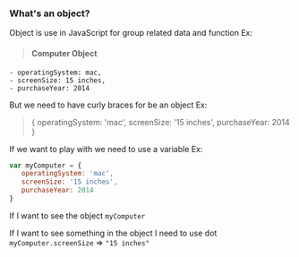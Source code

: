 ### What's an object?
Object is use in JavaScript for group related data and function
Ex:
> #### Computer Object
    - operatingSystem: mac,
    - screenSize: 15 inches,
    - purchaseYear: 2014

But we need to have curly braces for be an object
Ex: 
> {
      operatingSystem: 'mac',
      screenSize: '15 inches',
      purchaseYear: 2014
  }

If we want to play with we need to use a variable
Ex:
``` javascript
var myComputer = {
   operatingSystem: 'mac',
   screenSize: '15 inches',
   purchaseYear: 2014
}
```

If I want to see the object
`myComputer`

If I want to see something in the object I need to use dot
`myComputer.screenSize` => `"15 inches"`